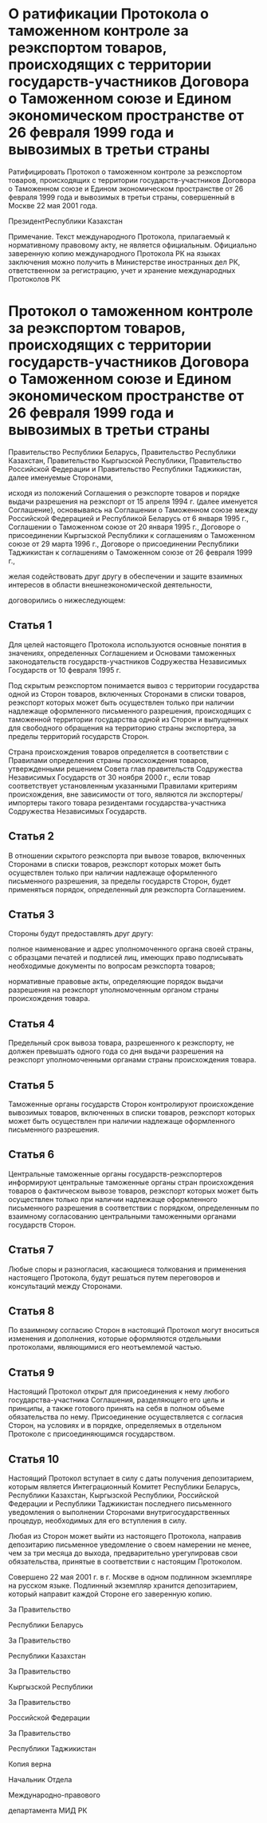 # О ратификации Протокола о таможенном контроле за реэкспортом товаров, происходящих с территории государств-участников Договора о Таможенном союзе и Едином экономическом пространстве от 26 февраля 1999 года и вывозимых в третьи страны

Ратифицировать Протокол о таможенном контроле за реэкспортом товаров, происходящих с территории государств-участников Договора о Таможенном союзе и Едином экономическом пространстве от 26 февраля 1999 года и вывозимых в третьи страны, совершенный в Москве 22 мая 2001 года.

ПрезидентРеспублики Казахстан

Примечание. Текст международного Протокола, прилагаемый к нормативному правовому акту, не является официальным. Официально заверенную копию международного Протокола РК на языках заключения можно получить в Министерстве иностранных дел РК, ответственном за регистрацию, учет и хранение международных Протоколов РК

# Протокол о таможенном контроле за реэкспортом товаров, происходящих с территории государств-участников Договора о Таможенном союзе и Едином экономическом пространстве от 26 февраля 1999 года и вывозимых в третьи страны

Правительство Республики Беларусь, Правительство Республики Казахстан, Правительство Кыргызской Республики, Правительство Российской Федерации и Правительство Республики Таджикистан, далее именуемые Сторонами,

исходя из положений Соглашения о реэкспорте товаров и порядке выдачи разрешения на реэкспорт от 15 апреля 1994 г. (далее именуется Соглашение), основываясь на Соглашении о Таможенном союзе между Российской Федерацией и Республикой Беларусь от 6 января 1995 г., Соглашении о Таможенном союзе от 20 января 1995 г., Договоре о присоединении Кыргызской Республики к соглашениям о Таможенном союзе от 29 марта 1996 г., Договоре о присоединении Республики Таджикистан к соглашениям о Таможенном союзе от 26 февраля 1999 г.,

желая содействовать друг другу в обеспечении и защите взаимных интересов в области внешнеэкономической деятельности,

договорились о нижеследующем:

## Статья 1

Для целей настоящего Протокола используются основные понятия в значениях, определенных Соглашением и Основами таможенных законодательств государств-участников Содружества Независимых Государств от 10 февраля 1995 г.

Под скрытым реэкспортом понимается вывоз с территории государства одной из Сторон товаров, включенных Сторонами в списки товаров, реэкспорт которых может быть осуществлен только при наличии надлежаще оформленного письменного разрешения, происходящих с таможенной территории государства одной из Сторон и выпущенных для свободного обращения на территорию страны экспортера, за пределы территорий государств Сторон.

Страна происхождения товаров определяется в соответствии с Правилами определения страны происхождения товаров, утвержденными решением Совета глав правительств Содружества Независимых Государств от 30 ноября 2000 г., если товар соответствует установленным указанными Правилами критериям происхождения, вне зависимости от того, являются ли экспортеры/импортеры такого товара резидентами государства-участника Содружества Независимых Государств.

## Статья 2

В отношении скрытого реэкспорта при вывозе товаров, включенных Сторонами в списки товаров, реэкспорт которых может быть осуществлен только при наличии надлежаще оформленного письменного разрешения, за пределы государств Сторон, будет применяться порядок, определенный для реэкспорта Соглашением.

## Статья 3

Стороны будут предоставлять друг другу:

полное наименование и адрес уполномоченного органа своей страны, с образцами печатей и подписей лиц, имеющих право подписывать необходимые документы по вопросам реэкспорта товаров;

нормативные правовые акты, определяющие порядок выдачи разрешения на реэкспорт уполномоченным органом страны происхождения товара.

## Статья 4

Предельный срок вывоза товара, разрешенного к реэкспорту, не должен превышать одного года со дня выдачи разрешения на реэкспорт уполномоченными органами страны происхождения товара.

## Статья 5

Таможенные органы государств Сторон контролируют происхождение вывозимых товаров, включенных в списки товаров, реэкспорт которых может быть осуществлен при наличии надлежаще оформленного письменного разрешения.

## Статья 6

Центральные таможенные органы государств-реэкспортеров информируют центральные таможенные органы стран происхождения товаров о фактическом вывозе товаров, реэкспорт которых может быть осуществлен только при наличии надлежаще оформленного письменного разрешения в соответствии с порядком, определенным по взаимному согласованию центральными таможенными органами государств Сторон.

## Статья 7

Любые споры и разногласия, касающиеся толкования и применения настоящего Протокола, будут решаться путем переговоров и консультаций между Сторонами.

## Статья 8

По взаимному согласию Сторон в настоящий Протокол могут вноситься изменения и дополнения, которые оформляются отдельными протоколами, являющимися его неотъемлемой частью.

## Статья 9

Настоящий Протокол открыт для присоединения к нему любого государства-участника Соглашения, разделяющего его цель и принципы, а также готового принять на себя в полном объеме обязательства по нему. Присоединение осуществляется с согласия Сторон, на условиях и в порядке, определяемых в отдельном Протоколе с присоединяющимся государством.

## Статья 10

Настоящий Протокол вступает в силу с даты получения депозитарием, которым является Интеграционный Комитет Республики Беларусь, Республики Казахстан, Кыргызской Республики, Российской Федерации и Республики Таджикистан последнего письменного уведомления о выполнении Сторонами внутригосударственных процедур, необходимых для его вступления в силу.

Любая из Сторон может выйти из настоящего Протокола, направив депозитарию письменное уведомление о своем намерении не менее, чем за три месяца до выхода, предварительно урегулировав свои обязательства, принятые в соответствии с настоящим Протоколом.

Совершено 22 мая 2001 г. в г. Москве в одном подлинном экземпляре на русском языке. Подлинный экземпляр хранится депозитарием, который направит каждой Стороне его заверенную копию.

За Правительство

Республики Беларусь

За Правительство

Республики Казахстан

За Правительство

Кыргызской Республики

За Правительство

Российской Федерации

За Правительство

Республики Таджикистан

Копия верна

Начальник Отдела

Международно-правового

департамента МИД РК

